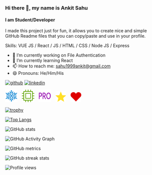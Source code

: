 ### Hi there 👋, my name is Ankit Sahu
#### I am Student/Developer
I made this project just for fun, it allows you to create nice and simple GitHub Readme files that you can copy/paste and use in your profile.

Skills: VUE JS / React / JS / HTML / CSS / Node JS / Express

- 🔭 I’m currently working on File Authentication 
- 🌱 I’m currently learning React 
- 📫 How to reach me: sahu1999ankit@gmail.com 
- 😄 Pronouns: He/Him/His 


[<img src='https://cdn.jsdelivr.net/npm/simple-icons@3.0.1/icons/github.svg' alt='github' height='40'>](https://github.com/https://github.com/eRrOr2o1)  [<img src='https://cdn.jsdelivr.net/npm/simple-icons@3.0.1/icons/linkedin.svg' alt='linkedin' height='40'>](https://www.linkedin.com/in/https://www.linkedin.com/in/ankit-sahu-141579137//)  

<a href='https://archiveprogram.github.com/'><img src='https://raw.githubusercontent.com/acervenky/animated-github-badges/master/assets/acbadge.gif' width='40' height='40'></a> <a href='https://docs.github.com/en/developers'><img src='https://raw.githubusercontent.com/acervenky/animated-github-badges/master/assets/devbadge.gif' width='40' height='40'></a> <a href='https://github.com/pricing'><img src='https://raw.githubusercontent.com/acervenky/animated-github-badges/master/assets/pro.gif' width='40' height='40'></a> <a href='https://stars.github.com/'><img src='https://raw.githubusercontent.com/acervenky/animated-github-badges/master/assets/starbadge.gif' width='35' height='35'></a> <a href='https://docs.github.com/en/github/supporting-the-open-source-community-with-github-sponsors'><img src='https://raw.githubusercontent.com/acervenky/animated-github-badges/master/assets/sponsorbadge.gif' width='35' height='35'></a> 

[![trophy](https://github-profile-trophy.vercel.app/?username=https://github.com/eRrOr2o1)](https://github.com/ryo-ma/github-profile-trophy)

[![Top Langs](https://github-readme-stats.vercel.app/api/top-langs/?username=https://github.com/eRrOr2o1)](https://github.com/anuraghazra/github-readme-stats)

![GitHub stats](https://github-readme-stats.vercel.app/api?username=https://github.com/eRrOr2o1&show_icons=true)  

![GitHub Activity Graph](https://activity-graph.herokuapp.com/graph?username=https://github.com/eRrOr2o1)  

![GitHub metrics](https://metrics.lecoq.io/https://github.com/eRrOr2o1)  

![GitHub streak stats](https://streak-stats.demolab.com/?user=https://github.com/eRrOr2o1)  

![Profile views](https://gpvc.arturio.dev/https://github.com/eRrOr2o1)  
